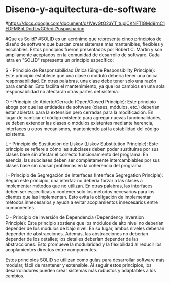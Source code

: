 # Diseno-y-aquitectura-de-software
#https://docs.google.com/document/d/1VevGtO2aYT_tupjCKNFTlGMd9rnC1EDFM8hLDodLwG0/edit?usp=sharing

#Que es Solid?
#SOLID es un acrónimo que representa cinco principios de diseño de software que buscan crear sistemas más mantenibles, flexibles y escalables. Estos principios fueron presentados por Robert C. Martin y son ampliamente aceptados en la comunidad de desarrollo de software. Cada letra en "SOLID" representa un principio específico:

S - Principio de Responsabilidad Única (Single Responsibility Principle): Este principio establece que una clase o módulo debería tener una única responsabilidad. En otras palabras, una clase debe tener solo una razón para cambiar. Esto facilita el mantenimiento, ya que los cambios en una sola responsabilidad no afectarán otras partes del sistema.

O - Principio de Abierto/Cerrado (Open/Closed Principle): Este principio aboga por que las entidades de software (clases, módulos, etc.) deberían estar abiertas para la extensión pero cerradas para la modificación. En lugar de cambiar el código existente para agregar nuevas funcionalidades, se deben extender las clases o módulos existentes mediante herencia, interfaces u otros mecanismos, manteniendo así la estabilidad del código existente.

L - Principio de Sustitución de Liskov (Liskov Substitution Principle): Este principio se refiere a cómo las subclases deben poder sustituirse por sus clases base sin afectar el correcto funcionamiento del programa. En esencia, las subclases deben ser completamente intercambiables por sus clases base sin causar problemas en la coherencia del programa.

I - Principio de Segregación de Interfaces (Interface Segregation Principle): Según este principio, una interfaz no debería forzar a las clases a implementar métodos que no utilizan. En otras palabras, las interfaces deben ser específicas y contener solo los métodos necesarios para los clientes que las implementan. Esto evita la obligación de implementar métodos innecesarios y ayuda a evitar acoplamientos innecesarios entre componentes.

D - Principio de Inversión de Dependencia (Dependency Inversion Principle): Este principio sostiene que los módulos de alto nivel no deberían depender de los módulos de bajo nivel. En su lugar, ambos niveles deberían depender de abstracciones. Además, las abstracciones no deberían depender de los detalles; los detalles deberían depender de las abstracciones. Esto promueve la modularidad y la flexibilidad al reducir los acoplamientos directos entre componentes.

Estos principios SOLID se utilizan como guías para desarrollar software más modular, fácil de mantener y extensible. Al seguir estos principios, los desarrolladores pueden crear sistemas más robustos y adaptables a los cambios.

